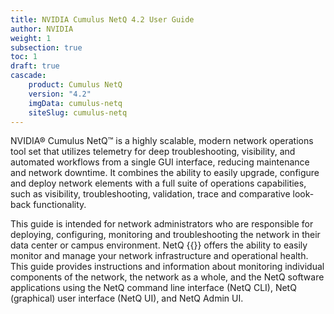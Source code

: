 ```yaml
---
title: NVIDIA Cumulus NetQ 4.2 User Guide
author: NVIDIA
weight: 1
subsection: true
toc: 1
draft: true
cascade:
    product: Cumulus NetQ
    version: "4.2"
    imgData: cumulus-netq
    siteSlug: cumulus-netq
---
```


NVIDIA® Cumulus NetQ™ is a highly scalable, modern network operations tool set that utilizes telemetry for deep troubleshooting, visibility, and automated workflows from a single GUI interface, reducing maintenance and network downtime. It combines the ability to easily upgrade, configure and deploy network elements with a full suite of operations capabilities, such as visibility, troubleshooting, validation, trace and comparative look-back functionality.

This guide <!-- vale off -->is intended<!-- vale on --> for network administrators who are responsible for deploying, configuring, monitoring and troubleshooting the network in their data center or campus environment. NetQ {{<version>}} offers the ability to easily monitor and manage your network infrastructure and operational health. This guide provides instructions and information about monitoring individual components of the network, the network as a whole, and the NetQ software applications using the NetQ command line interface (NetQ CLI), NetQ (graphical) user interface (NetQ UI), and NetQ Admin UI.
